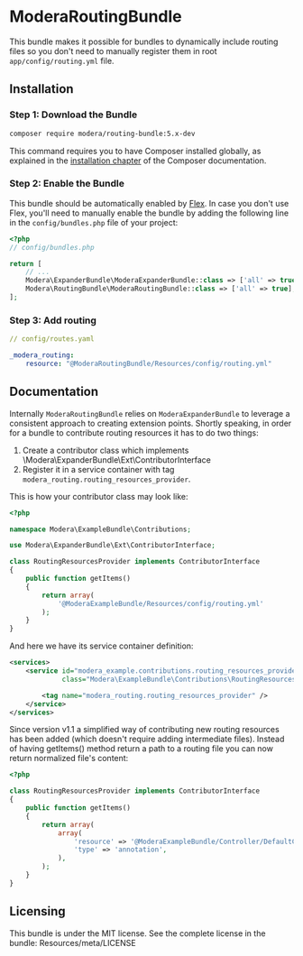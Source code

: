 # ModeraRoutingBundle

This bundle makes it possible for bundles to dynamically include routing files so you don't need to manually register
them in root `app/config/routing.yml` file.

## Installation

### Step 1: Download the Bundle

``` bash
composer require modera/routing-bundle:5.x-dev
```

This command requires you to have Composer installed globally, as explained
in the [installation chapter](https://getcomposer.org/doc/00-intro.md) of the Composer documentation.

### Step 2: Enable the Bundle

This bundle should be automatically enabled by [Flex](https://symfony.com/doc/current/setup/flex.html).
In case you don't use Flex, you'll need to manually enable the bundle by
adding the following line in the `config/bundles.php` file of your project:

``` php
<?php
// config/bundles.php

return [
    // ...
    Modera\ExpanderBundle\ModeraExpanderBundle::class => ['all' => true], // if you still don't have it
    Modera\RoutingBundle\ModeraRoutingBundle::class => ['all' => true],
];
```

### Step 3: Add routing

``` yaml
// config/routes.yaml

_modera_routing:
    resource: "@ModeraRoutingBundle/Resources/config/routing.yml"
```

## Documentation

Internally `ModeraRoutingBundle` relies on `ModeraExpanderBundle` to leverage a consistent approach to creating extension
points. Shortly speaking, in order for a bundle to contribute routing resources it has to do two things:

 1. Create a contributor class which implements \Modera\ExpanderBundle\Ext\ContributorInterface
 2. Register it in a service container with tag `modera_routing.routing_resources_provider`.

This is how your contributor class may look like:

``` php
<?php

namespace Modera\ExampleBundle\Contributions;

use Modera\ExpanderBundle\Ext\ContributorInterface;

class RoutingResourcesProvider implements ContributorInterface
{
    public function getItems()
    {
        return array(
            '@ModeraExampleBundle/Resources/config/routing.yml'
        );
    }
}
```

And here we have its service container definition:

``` xml
<services>
    <service id="modera_example.contributions.routing_resources_provider"
             class="Modera\ExampleBundle\Contributions\RoutingResourcesProvider">

        <tag name="modera_routing.routing_resources_provider" />
    </service>
</services>
```

Since version v1.1 a simplified way of contributing new routing resources has been added (which
doesn't require adding intermediate files). Instead of having getItems() method return a path
to a routing file you can now return normalized file's content:

``` php
<?php

class RoutingResourcesProvider implements ContributorInterface
{
    public function getItems()
    {
        return array(
            array(
                'resource' => '@ModeraExampleBundle/Controller/DefaultController.php',
                'type' => 'annotation',
            ),
        );
    }
}
```

## Licensing

This bundle is under the MIT license. See the complete license in the bundle:
Resources/meta/LICENSE
